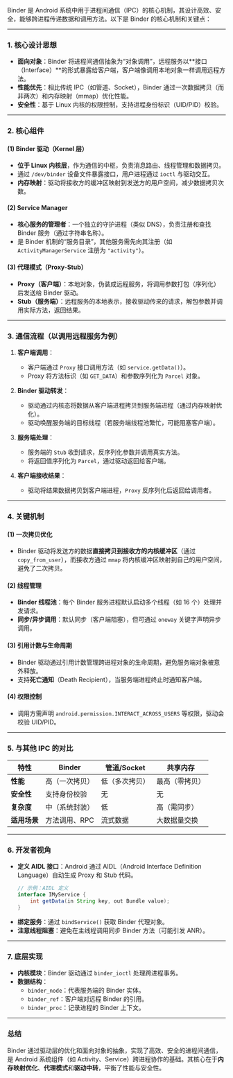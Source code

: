 Binder 是 Android 系统中用于进程间通信（IPC）的核心机制，其设计高效、安全，能够跨进程传递数据和调用方法。以下是 Binder 的核心机制和关键点：

---

### **1. 核心设计思想**
- **面向对象**：Binder 将进程间通信抽象为“对象调用”，远程服务以**接口（Interface）**的形式暴露给客户端，客户端像调用本地对象一样调用远程方法。
- **性能优先**：相比传统 IPC（如管道、Socket），Binder 通过一次数据拷贝（而非两次）和内存映射（mmap）优化性能。
- **安全性**：基于 Linux 内核的权限控制，支持进程身份标识（UID/PID）校验。

---

### **2. 核心组件**
#### **(1) Binder 驱动（Kernel 层）**
- **位于 Linux 内核层**，作为通信的中枢，负责消息路由、线程管理和数据拷贝。
- 通过 `/dev/binder` 设备文件暴露接口，用户进程通过 `ioctl` 与驱动交互。
- **内存映射**：驱动将接收方的缓冲区映射到发送方的用户空间，减少数据拷贝次数。

#### **(2) Service Manager**
- **核心服务的管理者**：一个独立的守护进程（类似 DNS），负责注册和查找 Binder 服务（通过字符串名称）。
- 是 Binder 机制的“服务目录”，其他服务需先向其注册（如 `ActivityManagerService` 注册为 `"activity"`）。

#### **(3) 代理模式（Proxy-Stub）**
- **Proxy（客户端）**：本地对象，伪装成远程服务，将调用参数打包（序列化）后发送给 Binder 驱动。
- **Stub（服务端）**：远程服务的本地表示，接收驱动传来的请求，解包参数并调用实际方法，返回结果。

---

### **3. 通信流程（以调用远程服务为例）**
1. **客户端调用**：  
   - 客户端通过 `Proxy` 接口调用方法（如 `service.getData()`）。
   - Proxy 将方法标识（如 `GET_DATA`）和参数序列化为 `Parcel` 对象。

2. **Binder 驱动转发**：  
   - 驱动通过内核态将数据从客户端进程拷贝到服务端进程（通过内存映射优化）。
   - 驱动唤醒服务端的目标线程（若服务端线程池繁忙，可能阻塞客户端）。

3. **服务端处理**：  
   - 服务端的 `Stub` 收到请求，反序列化参数并调用真实方法。
   - 将返回值序列化为 `Parcel`，通过驱动返回给客户端。

4. **客户端接收结果**：  
   - 驱动将结果数据拷贝到客户端进程，`Proxy` 反序列化后返回给调用者。

---

### **4. 关键机制**
#### **(1) 一次拷贝优化**
- Binder 驱动将发送方的数据**直接拷贝到接收方的内核缓冲区**（通过 `copy_from_user`），而接收方通过 `mmap` 将内核缓冲区映射到自己的用户空间，避免了二次拷贝。

#### **(2) 线程管理**
- **Binder 线程池**：每个 Binder 服务进程默认启动多个线程（如 16 个）处理并发请求。
- **同步/异步调用**：默认同步（客户端阻塞），但可通过 `oneway` 关键字声明异步调用。

#### **(3) 引用计数与生命周期**
- Binder 驱动通过引用计数管理跨进程对象的生命周期，避免服务端对象被意外释放。
- 支持**死亡通知**（Death Recipient），当服务端进程终止时通知客户端。

#### **(4) 权限控制**
- 调用方需声明 `android.permission.INTERACT_ACROSS_USERS` 等权限，驱动会校验 UID/PID。

---

### **5. 与其他 IPC 的对比**
| **特性**       | Binder            | 管道/Socket       | 共享内存         |
|----------------|-------------------|------------------|------------------|
| **性能**       | 高（一次拷贝）     | 低（多次拷贝）    | 最高（零拷贝）   |
| **安全性**     | 支持身份校验       | 无               | 无               |
| **复杂度**     | 中（系统封装）     | 低               | 高（需同步）     |
| **适用场景**   | 方法调用、RPC      | 流式数据          | 大数据量交换     |

---

### **6. 开发者视角**
- **定义 AIDL 接口**：Android 通过 AIDL（Android Interface Definition Language）自动生成 Proxy 和 Stub 代码。
  ```java
  // 示例：AIDL 定义
  interface IMyService {
      int getData(in String key, out Bundle value);
  }
  ```
- **绑定服务**：通过 `bindService()` 获取 Binder 代理对象。
- **注意线程阻塞**：避免在主线程调用同步 Binder 方法（可能引发 ANR）。

---

### **7. 底层实现**
- **内核模块**：Binder 驱动通过 `binder_ioctl` 处理跨进程事务。
- **数据结构**：  
  - `binder_node`：代表服务端的 Binder 实体。  
  - `binder_ref`：客户端对远程 Binder 的引用。  
  - `binder_proc`：记录进程的 Binder 上下文。

---

### **总结**
Binder 通过驱动层的优化和面向对象的抽象，实现了高效、安全的进程间通信，是 Android 系统组件（如 Activity、Service）跨进程协作的基础。其核心在于**内存映射优化**、**代理模式**和**驱动中转**，平衡了性能与安全性。